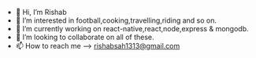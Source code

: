- 👋 Hi, I’m Rishab
- 👀 I’m interested in football,cooking,travelling,riding and so on.
- 🌱 I’m currently working on react-native,react,node,express & mongodb.
- 💞️ I’m looking to collaborate on all of these.
- 📫 How to reach me -->  rishabsah1313@gmail.com


<!---
rishabsah13/rishabsah13 is a ✨ special ✨ repository because its `README.md` (this file) appears on your GitHub profile.
You can click the Preview link to take a look at your changes.
--->

